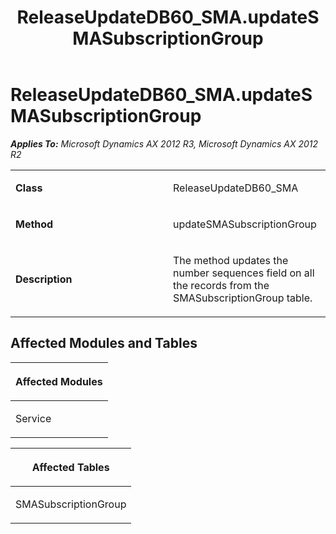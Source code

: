﻿---
title: ReleaseUpdateDB60_SMA.updateSMASubscriptionGroup
TOCTitle: ReleaseUpdateDB60_SMA.updateSMASubscriptionGroup
ms:assetid: 90c93727-6476-01a0-e07b-6e2752c33da4
ms:mtpsurl: https://msdn.microsoft.com/en-us/library/JJ736575(v=AX.60)
ms:contentKeyID: 49709762
ms.date: 05/18/2015
mtps_version: v=AX.60
---

# ReleaseUpdateDB60\_SMA.updateSMASubscriptionGroup 


_**Applies To:** Microsoft Dynamics AX 2012 R3, Microsoft Dynamics AX 2012 R2_

<table>
<colgroup>
<col style="width: 50%" />
<col style="width: 50%" />
</colgroup>
<tbody>
<tr class="odd">
<td><p><strong>Class</strong></p></td>
<td><p>ReleaseUpdateDB60_SMA</p></td>
</tr>
<tr class="even">
<td><p><strong>Method</strong></p></td>
<td><p>updateSMASubscriptionGroup</p></td>
</tr>
<tr class="odd">
<td><p><strong>Description</strong></p></td>
<td><p>The method updates the number sequences field on all the records from the SMASubscriptionGroup table.</p></td>
</tr>
</tbody>
</table>


## Affected Modules and Tables

<table>
<colgroup>
<col style="width: 100%" />
</colgroup>
<thead>
<tr class="header">
<th><p>Affected Modules</p></th>
</tr>
</thead>
<tbody>
<tr class="odd">
<td><p>Service</p></td>
</tr>
</tbody>
</table>


<table>
<colgroup>
<col style="width: 100%" />
</colgroup>
<thead>
<tr class="header">
<th><p>Affected Tables</p></th>
</tr>
</thead>
<tbody>
<tr class="odd">
<td><p>SMASubscriptionGroup</p></td>
</tr>
</tbody>
</table>

  



